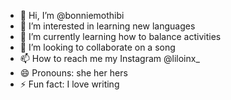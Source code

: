 - 👋 Hi, I’m @bonniemothibi
- 👀 I’m interested in learning new languages 
- 🌱 I’m currently learning how to balance activities 
- 💞️ I’m looking to collaborate on a song
- 📫 How to reach me my Instagram @liloinx_
- 😄 Pronouns: she her hers
- ⚡ Fun fact: I love writing 

<!---
bonniemothibi/bonniemothibi is a ✨ special ✨ repository because its `README.md` (this file) appears on your GitHub profile.
You can click the Preview link to take a look at your changes.
--->
